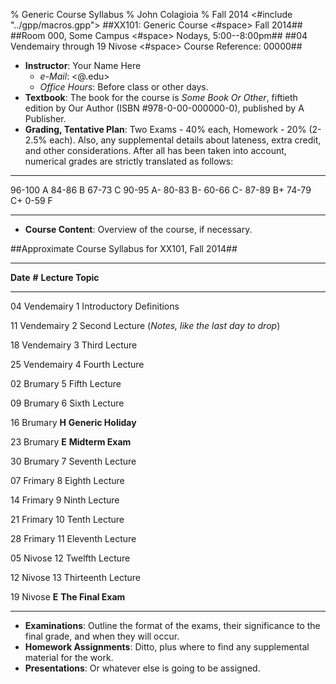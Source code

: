 % Generic Course Syllabus
% John Colagioia
% Fall 2014
<#include "../gpp/macros.gpp">
##XX101: Generic Course <#space> Fall 2014##
##Room 000, Some Campus <#space> Nodays, 5:00--8:00pm##
##04 Vendemairy through 19 Nivose <#space> Course Reference: 00000##

* **Instructor**:  Your Name Here
    * *e-Mail*:  <@.edu>
    * *Office Hours*:  Before class or other days.
* **Textbook**:  The book for the course is *Some Book Or Other*, fiftieth
edition by Our Author (ISBN #978-0-00-000000-0), published by A Publisher.
* **Grading, Tentative Plan**:  Two Exams - 40% each, Homework - 20%
(2-2.5% each).  Also, any supplemental details about lateness, extra
credit, and other considerations.  After all has been taken into account,
numerical grades are strictly translated as follows:

------ -- ----- -- ----- --
96-100 A  84-86 B  67-73 C
90-95  A- 80-83 B- 60-66 C-
87-89  B+ 74-79 C+ 0-59  F
------ -- ----- -- ----- --

* **Course Content**:  Overview of the course, if necessary.

##Approximate Course Syllabus for XX101, Fall 2014##

-------------  -----  ---------------------------------------------------------
**Date**       **#**  **Lecture Topic**
-------------  -----  ---------------------------------------------------------
04 Vendemairy    1    Introductory Definitions

11 Vendemairy    2    Second Lecture (*Notes, like the last day to drop*)

18 Vendemairy    3    Third Lecture

25 Vendemairy    4    Fourth Lecture

02 Brumary       5    Fifth Lecture

09 Brumary       6    Sixth Lecture

16 Brumary     **H**  **Generic Holiday**

23 Brumary     **E**  **Midterm Exam**

30 Brumary       7    Seventh Lecture

07 Frimary       8    Eighth Lecture

14 Frimary       9    Ninth Lecture

21 Frimary      10    Tenth Lecture

28 Frimary      11    Eleventh Lecture

05 Nivose       12    Twelfth Lecture

12 Nivose       13    Thirteenth Lecture

19 Nivose      **E**  **The Final Exam**
-------------  -----  ---------------------------------------------------------

* **Examinations**:  Outline the format of the exams, their significance
to the final grade, and when they will occur.
* **Homework Assignments**:  Ditto, plus where to find any supplemental
material for the work.
* **Presentations**:  Or whatever else is going to be assigned.

